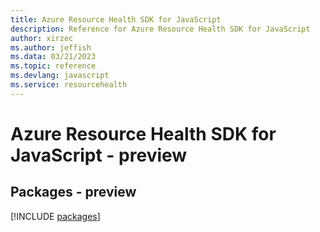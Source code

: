 ```yaml
---
title: Azure Resource Health SDK for JavaScript
description: Reference for Azure Resource Health SDK for JavaScript
author: xirzec
ms.author: jeffish
ms.data: 03/21/2023
ms.topic: reference
ms.devlang: javascript
ms.service: resourcehealth
---
```

# Azure Resource Health SDK for JavaScript - preview
## Packages - preview
[!INCLUDE [packages](resource-health-index.md)]